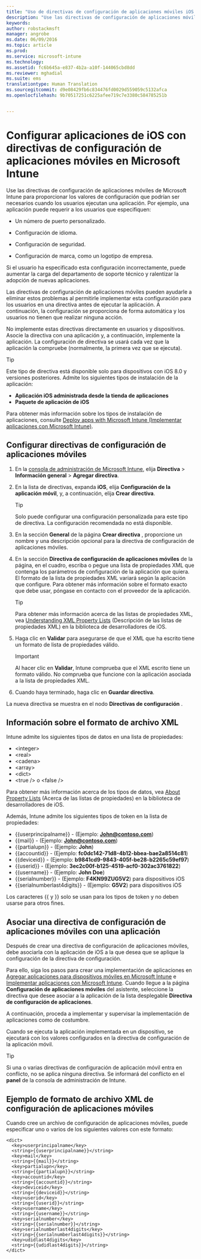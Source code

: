 ```yaml
---
title: "Uso de directivas de configuración de aplicaciones móviles iOS | Microsoft Intune"
description: "Use las directivas de configuración de aplicaciones móviles de Intune para proporcionar los valores de configuración que podrían ser necesarios cuando los usuarios ejecutan una aplicación iOS."
keywords: 
author: robstackmsft
manager: angrobe
ms.date: 06/09/2016
ms.topic: article
ms.prod: 
ms.service: microsoft-intune
ms.technology: 
ms.assetid: fc6b645a-e837-4b2a-a10f-144065cbd8dd
ms.reviewer: mghadial
ms.suite: ems
translationtype: Human Translation
ms.sourcegitcommit: d9e08429fb6c834476fd0029d559059c5132afca
ms.openlocfilehash: 9b70517251c6225afee719c7e3380c584785251b


---
```


# Configurar aplicaciones de iOS con directivas de configuración de aplicaciones móviles en Microsoft Intune
Use las directivas de configuración de aplicaciones móviles de Microsoft Intune para proporcionar los valores de configuración que podrían ser necesarios cuando los usuarios ejecutan una aplicación. Por ejemplo, una aplicación puede requerir a los usuarios que especifiquen:

-   Un número de puerto personalizado.

-   Configuración de idioma.

-   Configuración de seguridad.

-   Configuración de marca, como un logotipo de empresa.

Si el usuario ha especificado esta configuración incorrectamente, puede aumentar la carga del departamento de soporte técnico y ralentizar la adopción de nuevas aplicaciones.

Las directivas de configuración de aplicaciones móviles pueden ayudarle a eliminar estos problemas al permitirle implementar esta configuración para los usuarios en una directiva antes de ejecutar la aplicación. A continuación, la configuración se proporciona de forma automática y los usuarios no tienen que realizar ninguna acción.

No implemente estas directivas directamente en usuarios y dispositivos. Asocie la directiva con una aplicación y, a continuación, implemente la aplicación. La configuración de directiva se usará cada vez que la aplicación la compruebe (normalmente, la primera vez que se ejecuta).

> [!TIP]
> Este tipo de directiva está disponible solo para dispositivos con iOS 8.0 y versiones posteriores. Admite los siguientes tipos de instalación de la aplicación:
>
> -   **Aplicación iOS administrada desde la tienda de aplicaciones**
> -   **Paquete de aplicación de iOS**
>
> Para obtener más información sobre los tipos de instalación de aplicaciones, consulte [Deploy apps with Microsoft Intune (Implementar aplicaciones con Microsoft Intune)](deploy-apps.md).

## Configurar directivas de configuración de aplicaciones móviles

1.  En la [consola de administración de Microsoft Intune](https://manage.microsoft.com), elija **Directiva** &gt; **Información general** &gt; **Agregar directiva**.

2.  En la lista de directivas, expanda **iOS**, elija **Configuración de la aplicación móvil**, y, a continuación, elija **Crear directiva**.

    > [!TIP]
    > Solo puede configurar una configuración personalizada para este tipo de directiva. La configuración recomendada no está disponible.

3.  En la sección **General** de la página **Crear directiva** , proporcione un nombre y una descripción opcional para la directiva de configuración de aplicaciones móviles.

4.  En la sección **Directiva de configuración de aplicaciones móviles** de la página, en el cuadro, escriba o pegue una lista de propiedades XML que contenga los parámetros de configuración de la aplicación que quiera. El formato de la lista de propiedades XML variará según la aplicación que configure. Para obtener más información sobre el formato exacto que debe usar, póngase en contacto con el proveedor de la aplicación.

    > [!TIP]
    > Para obtener más información acerca de las listas de propiedades XML, vea [Understanding XML Property Lists](https://developer.apple.com/library/ios/documentation/Cocoa/Conceptual/PropertyLists/UnderstandXMLPlist/UnderstandXMLPlist.html) (Descripción de las listas de propiedades XML) en la biblioteca de desarrolladores de iOS.

5.  Haga clic en **Validar** para asegurarse de que el XML que ha escrito tiene un formato de lista de propiedades válido.

    > [!IMPORTANT]
    > Al hacer clic en **Validar**, Intune comprueba que el XML escrito tiene un formato válido. No comprueba que funcione con la aplicación asociada a la lista de propiedades XML.

6.  Cuando haya terminado, haga clic en **Guardar directiva**.

La nueva directiva se muestra en el nodo **Directivas de configuración** .

## Información sobre el formato de archivo XML

Intune admite los siguientes tipos de datos en una lista de propiedades:
    
- &lt;integer&gt;
- &lt;real&gt;
- &lt;cadena&gt;
- &lt;array&gt;
- &lt;dict&gt;
- &lt;true /&gt; o &lt;false /&gt;
     
Para obtener más información acerca de los tipos de datos, vea [About Property Lists](https://developer.apple.com/library/ios/documentation/Cocoa/Conceptual/PropertyLists/AboutPropertyLists/AboutPropertyLists.html) (Acerca de las listas de propiedades) en la biblioteca de desarrolladores de iOS.

Además, Intune admite los siguientes tipos de token en la lista de propiedades:
- \{\{userprincipalname\}\} - (Ejemplo: **John@contoso.com**)
- \{\{mail\}\} - (Ejemplo: **John@contoso.com**)
- \{\{partialupn\}\} - (Ejemplo: **John**)
- \{\{accountid\}\} - (Ejemplo: **fc0dc142-71d8-4b12-bbea-bae2a8514c81**)
- \{\{deviceid\}\} - (Ejemplo: **b9841cd9-9843-405f-be28-b2265c59ef97**)
- \{\{userid\}\} - (Ejemplo: **3ec2c00f-b125-4519-acf0-302ac3761822**)
- \{\{username\}\} - (Ejemplo: **John Doe**)
- \{\{serialnumber\}\} - (Ejemplo: **F4KN99ZUG5V2**) para dispositivos iOS
- \{\{serialnumberlast4digits\}\} - (Ejemplo: **G5V2**) para dispositivos iOS
    
Los caracteres \{\{ y \}\} solo se usan para los tipos de token y no deben usarse para otros fines.

## Asociar una directiva de configuración de aplicaciones móviles con una aplicación
Después de crear una directiva de configuración de aplicaciones móviles, debe asociarla con la aplicación de iOS a la que desea que se aplique la configuración de la directiva de configuración.

Para ello, siga los pasos para crear una implementación de aplicaciones en [Agregar aplicaciones para dispositivos móviles en Microsoft Intune](add-apps-for-mobile-devices-in-microsoft-intune.md) e [Implementar aplicaciones con Microsoft Intune](deploy-apps-in-microsoft-intune.md). Cuando llegue a la página **Configuración de aplicaciones móviles** del asistente, seleccione la directiva que desee asociar a la aplicación de la lista desplegable **Directiva de configuración de aplicaciones**.

A continuación, proceda a implementar y supervisar la implementación de aplicaciones como de costumbre.

Cuando se ejecuta la aplicación implementada en un dispositivo, se ejecutará con los valores configurados en la directiva de configuración de la aplicación móvil.

> [!TIP]
> Si una o varias directivas de configuración de aplicación móvil entra en conflicto, no se aplica ninguna directiva. Se informará del conflicto en el **panel** de la consola de administración de Intune.

## Ejemplo de formato de archivo XML de configuración de aplicaciones móviles

Cuando cree un archivo de configuración de aplicaciones móviles, puede especificar uno o varios de los siguientes valores con este formato:

```
<dict>
  <key>userprincipalname</key>
  <string>{{userprincipalname}}</string>
  <key>mail</key>
  <string>{{mail}}</string>
  <key>partialupn</key>
  <string>{{partialupn}}</string>
  <key>accountid</key>
  <string>{{accountid}}</string>
  <key>deviceid</key>
  <string>{{deviceid}}</string>
  <key>userid</key>
  <string>{{userid}}</string>
  <key>username</key>
  <string>{{username}}</string>
  <key>serialnumber</key>
  <string>{{serialnumber}}</string>
  <key>serialnumberlast4digits</key>
  <string>{{serialnumberlast4digits}}</string>
  <key>udidlast4digits</key>
  <string>{{udidlast4digits}}</string>
</dict>

```



<!--HONumber=Sep16_HO2-->


